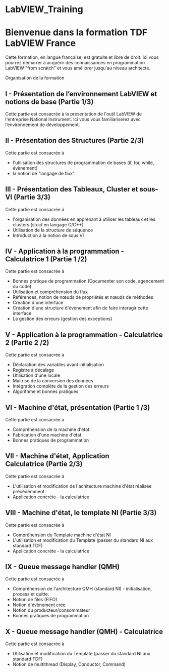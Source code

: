# LabVIEW_Training

<h1 dir="auto"><strong>Bienvenue dans la formation TDF LabVIEW France</strong></h1>
<p dir="auto">Cette formation, en langue fran&ccedil;aise, est gratuite et libre de droit. Ici vous pourrez d&eacute;marrer &agrave; acqu&eacute;rir des connaissances en programmation LabVIEW "from scratch" et vous am&eacute;liorer jusqu'au niveau architecte.</p>
<p dir="auto">Organisation de la formation</p>
<h2 dir="auto"><strong>I - Pr&eacute;sentation de l&rsquo;environnement LabVIEW et notions de base (Partie 1/3)</strong></h2>
<p dir="auto">Cette partie est consacr&eacute;e &agrave; la pr&eacute;sentation de l'outil LabVIEW de l'entreprise National Instrument. Ici vous vous familiariserez avec l&rsquo;environnement de d&eacute;veloppement.</p>
<h2 dir="auto"><strong>II - Pr&eacute;sentation des Structures&nbsp;(Partie 2/3)</strong></h2>
<p dir="auto">Cette partie est consacr&eacute;e &agrave;</p>
<ul dir="auto">
<li>l'utilisation des structures de programmation de bases (if, for, while, &eacute;v&egrave;nement)</li>
<li>la notion de "langage de flux".</li>
</ul>
<h2 dir="auto"><strong>III - Pr&eacute;sentation des Tableaux, Cluster et sous-VI (Partie 3/3)</strong></h2>
<p dir="auto">Cette partie est consacr&eacute;e &agrave;</p>
<ul dir="auto">
<li>l'organisation des donn&eacute;es en apprenant &agrave; utiliser les tableaux et les clusters (stuct en langage C/C++)</li>
<li>Utilisation de la structure de s&eacute;quence</li>
<li>Introduction &agrave; la notion de sous VI</li>
</ul>
<h2 dir="auto"><strong>IV - Application &agrave; la programmation - Calculatrice 1 (Partie 1 /2)</strong></h2>
<p dir="auto">Cette partie est consacr&eacute;e &agrave;</p>
<ul dir="auto">
<li>Bonnes pratique de programmation (Documenter son code, agencement du code)</li>
<li>Utilisation et compr&eacute;hension du flux</li>
<li>R&eacute;f&eacute;rences, notion de n&oelig;uds de propri&eacute;t&eacute;s et n&oelig;uds de m&eacute;thodes</li>
<li>Cr&eacute;ation d'une interface</li>
<li>Cr&eacute;ation d'une structure d'&eacute;v&egrave;nement afin de faire interagir cette interface</li>
<li>La gestion des erreurs (gestion des exceptions)</li>
</ul>
<h2 dir="auto"><strong>V - Application &agrave; la programmation - Calculatrice 2 (Partie 2 /2)</strong></h2>
<p dir="auto">Cette partie est consacr&eacute;e &agrave;</p>
<ul dir="auto">
<li>D&eacute;claration des variables avant initialisation</li>
<li>Registre &agrave; d&eacute;calage</li>
<li>Utilisation d'une locale</li>
<li>Maitrise de la conversion des donn&eacute;es</li>
<li>Int&eacute;gration compl&egrave;te de la gestion des erreurs</li>
<li>Algorithme et bonnes pratiques</li>
</ul>
<h2 dir="auto"><strong>VI - Machine d'&eacute;tat, pr&eacute;sentation (Partie 1 /3)</strong></h2>
<p dir="auto">Cette partie est consacr&eacute;e &agrave;</p>
<ul dir="auto">
<li>Compr&eacute;hension de la machine d'&eacute;tat</li>
<li>Fabrication d'une machine d'&eacute;tat</li>
<li>Bonnes pratiques de programmation</li>
</ul>
<h2 dir="auto"><strong>VII - Machine d'&eacute;tat, Application Calculatrice&nbsp;(Partie 2/3)</strong></h2>
<p dir="auto">Cette partie est consacr&eacute;e &agrave;</p>
<ul dir="auto">
<li>L'utilisation et modification de l'achitecture machine d'&eacute;tat r&eacute;alis&eacute;e pr&eacute;c&eacute;demment</li>
<li>Application concr&egrave;te - la calculatrice</li>
</ul>
<h2 dir="auto"><strong>VIII - Machine d'&eacute;tat, le template NI&nbsp;(Partie 3/3)</strong></h2>
<p dir="auto">Cette partie est consacr&eacute;e &agrave;</p>
<ul dir="auto">
<li>Compr&eacute;hension du Template machine d'&eacute;tat NI</li>
<li>L'utilisation et modification du Template (passer du standard NI aux standard TDF)</li>
<li>Application concr&egrave;te - la calculatrice</li>
</ul>
<h2 dir="auto"><strong>IX - Queue message handler (QMH)</strong></h2>
<p dir="auto">Cette partie est consacr&eacute;e &agrave;</p>
<ul dir="auto">
<li>Compr&eacute;hension de l'architecture QMH (standard NI) - initialisation, process et quitte.</li>
<li>Notion de files (FIFO)</li>
<li>Notion d'&eacute;v&egrave;nement cr&eacute;e</li>
<li>Notion du producteur/consommateur</li>
<li>Bonnes pratiques de programmation</li>
</ul>
<h2 dir="auto"><strong>X - Queue message handler (QMH) - Calculatrice</strong></h2>
<p dir="auto">Cette partie est consacr&eacute;e &agrave;</p>
<ul dir="auto">
<li>Utilisation et modification du Template (passer du standard NI aux standard TDF)</li>
<li>Notion de multithread (Display, Conductor, Command)</li>
</ul>
<p></p>
<p></p>
<p></p>

